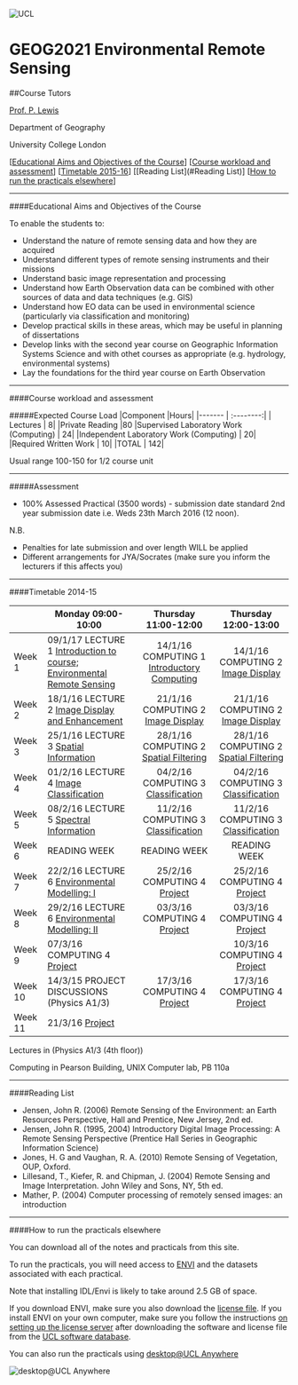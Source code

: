 ![UCL](https://github.com/profLewis/Geog2021_Coursework/blob/master/images/ucl_logo.png?raw=true)

# GEOG2021 Environmental Remote Sensing

##Course Tutors

[Prof. P. Lewis](http://www2.geog.ucl.ac.uk/~plewis)

Department of Geography
    
University College London
    

[[Educational Aims and Objectives of the Course](#Education)]  [[Course workload and assessment](#workload)] [[Timetable 2015-16](#Timetable)] [[Reading List](#Reading List)] [[How to run the practicals elsewhere](#elsewhere)]

-----------------------------------


####<a name="Education">Educational Aims and Objectives of the Course</a>

 To enable the students to: 
 
+ Understand the nature of remote sensing data and how they are acquired
+ Understand different types of remote sensing instruments and their missions
+ Understand basic image representation and processing
+ Understand how Earth Observation data can be combined with other sources of data and data techniques (e.g. GIS)
+ Understand how EO data can be used in environmental science (particularly via classification and monitoring)
+ Develop practical skills in these areas, which may be useful in planning of dissertations
+ Develop links with the second year course on Geographic Information Systems Science and with othet courses as appropriate (e.g. hydrology, environmental systems)
+ Lay the foundations for the third year course on Earth Observation

-----------------------------------


####<a name="workload">Course workload and assessment</a>

#####Expected Course Load
|Component 	|Hours|
|-------  | :--------:|
| Lectures | 	8|
|Private Reading 	|80
|Supervised Laboratory Work (Computing) |	24|
|Independent Laboratory Work (Computing) |	20|
|Required Written Work |	10|
|TOTAL |	142|

Usual range 100-150 for 1/2 course unit 


-----------------------------------


#####Assessment

+ 100% Assessed Practical (3500 words) - submission date standard 2nd year submission date i.e. Weds 23th March 2016 (12 noon).

N.B.

- Penalties for late submission and over length WILL be applied
- Different arrangements for JYA/Socrates (make sure you inform the lecturers if this affects you)

-----------------------------------


####<a name="Timetable">Timetable 2014-15</a>


|  | Monday 09:00-10:00 | Thursday 11:00-12:00 | Thursday 12:00-13:00 |
| -------------------|  -------------------| :-----------------: | :------------------: |
| Week 1 | 09/1/17 LECTURE 1 [Introduction to course; Environmental Remote Sensing](https://www.dropbox.com/s/m8x67x886ozijgm/lecture1.ppt?dl=0) | 14/1/16 COMPUTING 1 [Introductory Computing](https://nbviewer.jupyter.org/github/profLewis/geog2021/blob/master/basicUnixFileMgr.html)|14/1/16 COMPUTING 2 [Image Display](https://nbviewer.jupyter.org/github/profLewis/geog2021/blob/master/ImageDisplay.ipynb)|
| Week 2 | 18/1/16 LECTURE 2 [Image Display and Enhancement](https://www.dropbox.com/s/im466q7nsvrf77w/lecture2.ppt?dl=0) | 21/1/16 COMPUTING 2 [Image Display](https://nbviewer.jupyter.org/github/profLewis/geog2021/blob/master/ImageDisplay.ipynb)| 21/1/16 COMPUTING 2 [Image Display](https://nbviewer.jupyter.org/github/profLewis/geog2021/blob/master/ImageDisplay.ipynb)|
| Week 3 | 25/1/16 LECTURE 3 [Spatial Information](https://www.dropbox.com/s/q456rxua4ib635f/lecture5.ppt?dl=0) | 28/1/16 COMPUTING 2 [Spatial Filtering](https://nbviewer.jupyter.org/github/profLewis/geog2021/blob/master/SpatialFiltering.ipynb)| 28/1/16 COMPUTING 2 [Spatial Filtering](https://nbviewer.jupyter.org/github/profLewis/geog2021/blob/master/SpatialFiltering.ipynb)|
| Week 4 | 01/2/16 LECTURE 4 [Image Classification](https://www.dropbox.com/s/ikuvkdfvrhb8inz/lecture4.ppt?dl=0) | 04/2/16 COMPUTING 3 [Classification](https://nbviewer.jupyter.org/github/profLewis/geog2021/blob/master/Classification.ipynb)| 04/2/16 COMPUTING 3 [Classification](https://nbviewer.jupyter.org/github/profLewis/geog2021/blob/master/Classification.ipynb)|
| Week 5 | 08/2/16 LECTURE 5 [Spectral Information](https://www.dropbox.com/s/xc5zwglb5843eol/lecture3.ppt?dl=0) | 11/2/16 COMPUTING 3 [Classification](https://nbviewer.jupyter.org/github/profLewis/geog2021/blob/master/Classification.ipynb)| 11/2/16 COMPUTING 3 [Classification](https://nbviewer.jupyter.org/github/profLewis/geog2021/blob/master/Classification.ipynb)|
| Week 6 | READING WEEK | READING WEEK | READING WEEK |
| Week 7 | 22/2/16 LECTURE 6 [Environmental Modelling: I](https://www.dropbox.com/s/lnsk8ocn2258nyr/modelling1.ppt?dl=0) | 25/2/16 COMPUTING 4 [Project](http://proflewis.github.io/Geog2021_Coursework/)| 25/2/16 COMPUTING 4 [Project](http://proflewis.github.io/Geog2021_Coursework/)|
| Week 8 | 29/2/16 LECTURE 6 [Environmental Modelling: II](https://www.dropbox.com/s/jmvq5d08nxy5s6d/modelling2.ppt?dl=0) | 03/3/16 COMPUTING 4 [Project](http://proflewis.github.io/Geog2021_Coursework/)| 03/3/16 COMPUTING 4 [Project](http://proflewis.github.io/Geog2021_Coursework/)|
| Week 9 | 07/3/16  COMPUTING 4 [Project](http://proflewis.github.io/Geog2021_Coursework/)| | 10/3/16 COMPUTING 4 [Project](http://proflewis.github.io/Geog2021_Coursework/)| 10/3/16 COMPUTING 4 [Project](project)|
| Week 10 | 14/3/15 PROJECT DISCUSSIONS (Physics A1/3)| 17/3/16 COMPUTING 4 [Project](http://proflewis.github.io/Geog2021_Coursework/)| 17/3/16 COMPUTING 4 [Project](project)|
| Week 11 | 21/3/16 [Project](http://proflewis.github.io/Geog2021_Coursework/)| | |


Lectures in (Physics A1/3 (4th floor))

Computing in Pearson Building, UNIX Computer lab, PB 110a 


-----------------------------------


####<a name="Reading List">Reading List</a>

- Jensen, John R. (2006) Remote Sensing of the Environment: an Earth Resources Perspective, Hall and Prentice, New Jersey, 2nd ed.
- Jensen, John R. (1995, 2004) Introductory Digital Image Processing: A Remote Sensing Perspective (Prentice Hall Series in Geographic Information Science)
- Jones, H. G and Vaughan, R. A. (2010) Remote Sensing of Vegetation, OUP, Oxford.
- Lillesand, T., Kiefer, R. and Chipman, J. (2004) Remote Sensing and Image Interpretation. John Wiley and Sons, NY, 5th ed.
- Mather, P. (2004) Computer processing of remotely sensed images: an introduction 


-----------------------------------



####<a name="elsewhere">How to run the practicals elsewhere</a>

You can download all of the notes and practicals from this site.

To run the practicals, you will need access to [ENVI](http://swdb.ucl.ac.uk/package/view/id/142?filter=envi) and the datasets associated with each practical.

Note that installing IDL/Envi is likely to take around 2.5 GB of space.

If you download ENVI, make sure you also download the [license file](http://swdb.ucl.ac.uk/package/download/id/142/fileId/1539). If you install ENVI on your own computer, make sure you follow the instructions [on setting up the license server](http://www.exelisvis.com/Support/HelpArticlesDetail/TabId/219/ArtMID/900/ArticleID/4660/4660.aspx) after downloading the software and license file from the [UCL software database](http://swdb.ucl.ac.uk).

You can also run the practicals using [desktop@UCL Anywhere](http://www.ucl.ac.uk/isd/services/desktops/students/desktop-anywhere)

![desktop@UCL Anywhere](https://github.com/profLewis/geog2021/blob/master/images/desktop-ucl-anywhere-logo-globe.jpg?raw=true)
